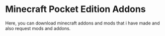 # Minecraft Pocket Edition Addons
Here, you can download minecraft addons and mods that i have made and also request mods and addons.
